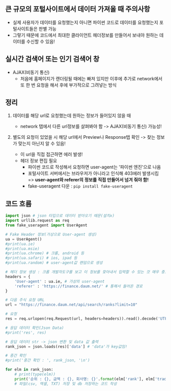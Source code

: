 ## 큰 규모의 포털사이트에서 데이터 가져올 때 주의사항

- 실제 사용자가 데이터를 요청했는지 아니면 파이썬 코드로 데이터를 요청했는지 포털사이트들은 판별 가능
- 그렇기 때문에 코드에서 최대한 클라이언트 헤더정보를 만들어서 보내야 원하는 데이터를 수신할 수 있음!

## 실시간 검색어 또는 인기 검색어 창

- AJAX(비동기 통신)
    - 처음에 홈페이지가 랜더링될 때에는 빠져 있지만 이후에 추가로 network에서 또 한 번 요청을 해서 후에 부가적으로 그려넣는 방식

## 정리

1. 데이터를 해당 url로 요청했는데 원하는 정보가 들어있지 않을 때

    - network 탭에서 다른 url정보를 살펴봐야 함 -> AJAX(비동기 통신) 가능성! 

2. 별도의 요청이 있었을 시 해당 url에서 Preview나 Response탭 확인 -> 찾는 정보가 맞는지 아닌지 알 수 있음!
    
    - 이 url을 직접 접근하면 에러 발생! 
    - 헤더 정보 편집 필요
        - 파이썬 코드로 작성해서 요청하면 user-agent는 '파이썬 엔진'으로 나옴  
        - 포털사이트 서버에서는 브라우저가 아니라고 인식해 403에러 발생시킴  
        => **user-agent와 referer의 정보를 직접 만들어서 넘겨 줘야 함!**
        - fake-useragent 다운  : `pip install fake-useragent`


## 코드 흐름
```py
import json # json 타입으로 데이터 받아오기 때문(설치x)
import urllib.request as req
from fake_useragent import UserAgent

# Fake Header 정보(가상으로 User-agent 생성)
ua = UserAgent()
#print(ua.ie)
#print(ua.msie)
#print(ua.chrome) # 크롬, android 등
#print(ua.safari) # ios, ipad 등
#print(ua.random) # user-agent값 랜덤으로 생성

# 헤더 정보 생성 : 크롬 개발자도구를 보고 이 정보를 찾아내서 입력할 수 있는 것 매우 중요!!!
headers = {
    'User-agent' : ua.ie, # 가상의 user-agent
    'referer' : 'https://finance.daum.net/' # 통해서 들어온 경로
}

# 다음 주식 요청 URL
url = "https://finance.daum.net/api/search/ranks?limit=10"

# 요청
res = req.urlopen(req.Request(url, headers=headers)).read().decode('UTF-8') # url을 바로 보내는 것이 아니라 Request객체 클래스 안에다가 'url'과 'headers'정보 함께 넣어서 보냄

# 응답 데이터 확인(Json Data)
#print('res', res)

# 응답 데이터 str -> json 변환 및 data 값 출력
rank_json = json.loads(res)['data'] # 'data'가 key값임!

# 중간 확인
#print('중간 확인 : ', rank_json, '\n')

for elm in rank_json:
    # print(type(elm))
    print('순위 : {}, 금액 : {}, 회사명: {}'.format(elm['rank'], elm['tradePrice'], elm.get('name'))) # key값으로 불러올 때 get()메서드도 사용가능
    # 파일(csv, 엑셀, TXT) 저장 및 db 저장하는 코드 작성
```